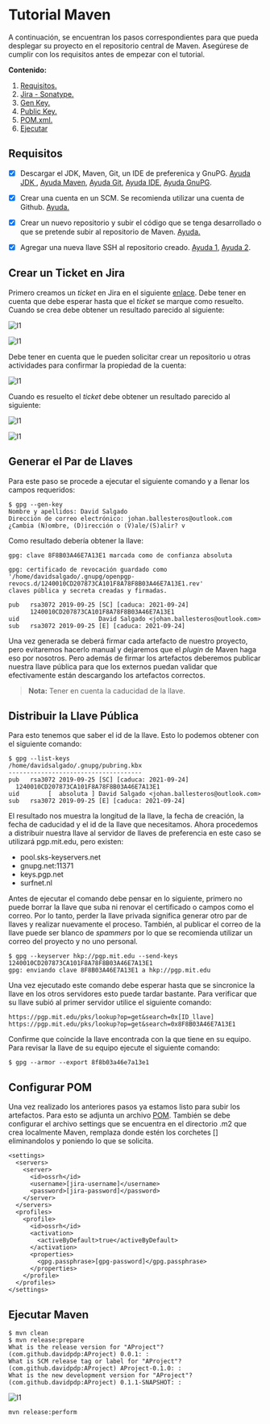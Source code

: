 # Tutorial Maven
A continuación, se encuentran los pasos correspondientes para que pueda desplegar su proyecto en el repositorio central de Maven. Asegúrese de cumplir con los requisitos antes de empezar con el tutorial.

**Contenido:**
1. [Requisitos.](#requisitos)
2. [Jira - Sonatype.](#crear-un-ticket-en-jira)
3. [Gen Key.](#generar-llave)
4. [Public Key.](#distribuir-la-llave-pública)
5. [POM.xml.](#configurar-pom)
6. [Ejecutar](#ejecutar-maven)

## Requisitos
 - [x]  Descargar el JDK, Maven, Git, un IDE de preferenica y GnuPG. [Ayuda JDK ](https://www.oracle.com/technetwork/java/javase/downloads/index.html), [Ayuda Maven](https://maven.apache.org/download.cgi), [Ayuda Git](https://git-scm.com/downloads), [Ayuda IDE](https://code.visualstudio.com/), [Ayuda GnuPG](https://www.gnupg.org/download/).
 - [x] Crear una cuenta en un SCM. Se recomienda utilizar una cuenta de Github. [Ayuda.](https://github.com/join)
 - [x] Crear un nuevo repositorio y subir el código que se tenga desarrollado o que se pretende subir al repositorio de Maven. [Ayuda.](https://help.github.com/en/articles/create-a-repo)
 - [x] Agregar una nueva llave SSH al repositorio creado. [Ayuda 1](https://help.github.com/en/enterprise/2.15/user/articles/adding-a-new-ssh-key-to-your-github-account), [Ayuda 2](https://www.youtube.com/watch?v=Vi-WqFKYpnw).

 
## Crear un Ticket en Jira
Primero creamos un *ticket* en Jira en el siguiente [enlace](https://issues.sonatype.org/secure/CreateIssue.jspa?issuetype=21&pid=10134). Debe tener en cuenta que debe esperar hasta que el *ticket* se marque como resuelto.
Cuando se crea debe obtener un resultado parecido al siguiente:

![I1](./img/mvn1.png)

![I1](./img/mvn2.png)

Debe tener en cuenta que le pueden solicitar crear un repositorio u otras actividades para confirmar la propiedad de la cuenta:

![I1](./img/mvn3.png)

Cuando es resuelto el *ticket* debe obtener un resultado parecido al siguiente:

![I1](./img/mvn4.png)

![I1](./img/mvn5.png)

## Generar el Par de Llaves
Para este paso se procede a ejecutar el siguiente comando y a llenar los campos requeridos:

    $ gpg --gen-key
    Nombre y apellidos: David Salgado
    Dirección de correo electrónico: johan.ballesteros@outlook.com
    ¿Cambia (N)ombre, (D)irección o (V)ale/(S)alir? v

Como resultado debería obtener la llave:

    gpg: clave 8F8B03A46E7A13E1 marcada como de confianza absoluta

    gpg: certificado de revocación guardado como '/home/davidsalgado/.gnupg/openpgp-revocs.d/1240010CD207873CA101F8A78F8B03A46E7A13E1.rev'
    claves pública y secreta creadas y firmadas.
    
    pub   rsa3072 2019-09-25 [SC] [caduca: 2021-09-24]
          1240010CD207873CA101F8A78F8B03A46E7A13E1
    uid                      David Salgado <johan.ballesteros@outlook.com>
    sub   rsa3072 2019-09-25 [E] [caduca: 2021-09-24]
    
Una vez generada se deberá firmar cada artefacto de nuestro proyecto, pero evitaremos hacerlo manual y dejaremos que el *plugin* de Maven haga eso por nosotros. Pero además de firmar los artefactos deberemos publicar nuestra llave pública para que los externos puedan validar que efectivamente están descargando los artefactos correctos. 
> **Nota:** Tener en cuenta la caducidad de la llave.

## Distribuir la Llave Pública
Para esto tenemos que saber el id de la llave. Esto lo podemos obtener con el siguiente comando:

    $ gpg --list-keys
    /home/davidsalgado/.gnupg/pubring.kbx
    -------------------------------------
    pub   rsa3072 2019-09-25 [SC] [caduca: 2021-09-24]
      1240010CD207873CA101F8A78F8B03A46E7A13E1
    uid        [  absoluta ] David Salgado <johan.ballesteros@outlook.com>
    sub   rsa3072 2019-09-25 [E] [caduca: 2021-09-24]

El resultado nos muestra la longitud de la llave, la fecha de creación, la fecha de caducidad y el id de la llave que necesitamos. Ahora procedemos a distribuir nuestra llave al servidor de llaves de preferencia en este caso se utilizará pgp.mit.edu, pero existen:

-   pool.sks-keyservers.net
-   gnupg.net:11371
-   keys.pgp.net
-   surfnet.nl

Antes de ejecutar el comando debe pensar en lo siguiente, primero no puede borrar la llave que suba ni renovar el certificado o campos como el correo. Por lo tanto, perder la llave privada significa generar otro par de llaves y realizar nuevamente el proceso. También, al publicar el correo de la llave puede ser blanco de *spammers* por lo que se recomienda utilizar un correo del proyecto y no uno personal.

    $ gpg --keyserver hkp://pgp.mit.edu --send-keys 1240010CD207873CA101F8A78F8B03A46E7A13E1
    gpg: enviando clave 8F8B03A46E7A13E1 a hkp://pgp.mit.edu

Una vez ejecutado este comando debe esperar hasta que se sincronice la llave en los otros servidores esto puede tardar bastante. Para verificar que su llave subió al primer servidor utilice el siguiente comando:

    https://pgp.mit.edu/pks/lookup?op=get&search=0x[ID_llave]
    https://pgp.mit.edu/pks/lookup?op=get&search=0x8F8B03A46E7A13E1
Confirme que coincide la llave encontrada con la que tiene en su equipo. Para revisar la llave de su equipo ejecute el siguiente comando:

    $ gpg --armor --export 8f8b03a46e7a13e1

## Configurar POM
Una vez realizado los anteriores pasos ya estamos listo para subir los artefactos. Para esto se adjunta un archivo [POM](https://github.com/DavidPDP/MavenTest/blob/master/pom.xml). También se debe configurar el archivo settings que se encuentra en el directorio .m2 que crea localmente Maven, remplaza donde estén los corchetes [] eliminandolos y poniendo lo que se solicita.

    <settings>
      <servers>
        <server>
          <id>ossrh</id>
          <username>[jira-username]</username>
          <password>[jira-password]</password>
        </server>
      </servers>
      <profiles>
        <profile>
          <id>ossrh</id>
          <activation>
            <activeByDefault>true</activeByDefault>
          </activation>
          <properties>
            <gpg.passphrase>[gpg-password]</gpg.passphrase>
          </properties>
        </profile>
      </profiles>
    </settings>

## Ejecutar Maven

    $ mvn clean
    $ mvn release:prepare
    What is the release version for "AProject"? (com.github.davidpdp:AProject) 0.0.1: :
    What is SCM release tag or label for "AProject"? (com.github.davidpdp:AProject) AProject-0.1.0: :
    What is the new development version for "AProject"? (com.github.davidpdp:AProject) 0.1.1-SNAPSHOT: :
    
![I1](./img/mvn6.png)
    
    mvn release:perform
    